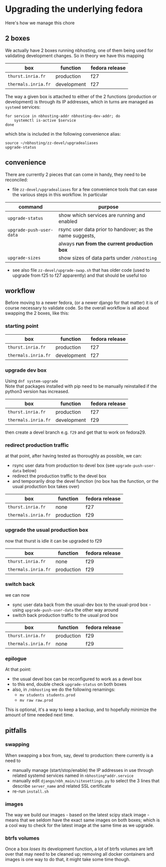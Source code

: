 # Upgrading the underlying fedora

Here's how we manage this chore

## 2 boxes

We actually have 2 boxes running nbhosting, one of them being used for validating development changes. So in theory we have this mapping

| box                 | function    | fedora release |
|---------------------|-------------|----------------|
| `thurst.inria.fr`   | production  | f27            |
| `thermals.inria.fr` | development | f27            |


The way a given box is attached to either of the 2 functions (production or development) is through its IP addresses, which in turns are managed as `systemd` services:

```
for service in nbhosting-addr nbhosting-dev-addr; do
    systemctl is-active $service
done
```

which btw is included in the following convenience alias:

```
source ~/nbhosting/zz-devel/upgradealiases
upgrade-status
```




## convenience

There are currently 2 pieces that can come in handy, they need to be reconciled:

* file `zz-devel/upgradealiases` for a few convenience tools that can ease the various steps in this workflow. In particular

| command                   |  purpose  |
|---------------------------|-----------|
| `upgrade-status`          | show which services are running and enabled |
| `upgrade-push-user-data`  | rsync user data prior to handover; as the name suggests, |
|                           | always **run from the current production box** |
| `upgrade-sizes`           | show sizes of data parts under `/nbhosting`  |


* see also file `zz-devel/upgrade-swap.sh` that has older code (used to upgrade from f25 to f27 apparently) and that should be useful too


## workflow

Before moving to a newer fedora, (or a newer django for that matter) it is of
course necessary to validate code. So the overall workflow is all about swapping the 2 boxes, like this:


### starting point

| box                 | function    | fedora release |
|---------------------|-------------|----------------|
| `thurst.inria.fr`   | production  | f27            |
| `thermals.inria.fr` | development | f27            |

### upgrade dev box

Using `dnf system-upgrade`
<br/>
Note that packages installed with pip need to be manually reinstalled if the python3 version has increased.

| box                 | function    | fedora release |
|---------------------|-------------|----------------|
| `thurst.inria.fr`   | production  | f27            |
| `thermals.inria.fr` | development | f29            |

then create a devel branch e.g. `f29` and get that to work on fedora29.

### redirect production traffic

at that point, after having tested as thoroughly as possible, we can:

* rsync user data from production to devel box (see `upgrade-push-user-data` below)
* redirect the production traffic to the devel box
* and temporarily drop the devel function (no box has the function, or the usual production box takes over)

| box                 | function    | fedora release |
|---------------------|-------------|----------------|
| `thurst.inria.fr`   | none        | f27            |
| `thermals.inria.fr` | production  | f29            |

### upgrade the usual production box

now that thurst is idle it can be upgraded to f29

| box                 | function    | fedora release |
|---------------------|-------------|----------------|
| `thurst.inria.fr`   | none        | f29            |
| `thermals.inria.fr` | production  | f29            |

### switch back

we can now

* sync user data back from the usual-dev box to the usual-prod box - using `upgrade-push-user-data` the other way around
* switch back production traffic to the usual prod box

| box                 | function    | fedora release |
|---------------------|-------------|----------------|
| `thurst.inria.fr`   | production  | f29            |
| `thermals.inria.fr` | none        | f29            |

### epilogue

At that point:
* the usual devel box can be reconfigured to work as a devel box
* to this end, double check `upgrade-status` on both boxes
* also, in `/nbhosting` we do the following renamings:
  * `mv students students.prod`
  * `mv raw raw.prod`

This is optional, it's a way to keep a backup, and to hopefully minimize the
amount of time needed next time.

## pitfalls

### swapping

When swapping a box from, say, devel to production: there currently is a need to

* manually manage (start/stop/enable) the IP addresses in use through related systemd services named in `nbhosting*addr.service`
* manually edit `django/nbh_main/sitesettings.py` to select the 3 lines that describe `server_name` and related SSL certificate
* re-run `install.sh`


### images

The way we build our images - based on the latest scipy stack image - means that we seldom have the exact same images on both boxes; which is a cool way to check for the latest image at the same time as we upgrade.

### btrfs volumes

Once a box *loses* its development function, a lot of btrfs volumes are left
over that may need to be cleaned up; removing all docker containers and images
is one way to do that, it might take some time though.
